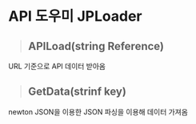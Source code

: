 # API 도우미 JPLoader

> ## APILoad(string Reference)
URL 기준으로 API 데이터 받아옴
> ## GetData(strinf key)
newton JSON을 이용한 JSON 파싱을 이용해 데이터 가져옴